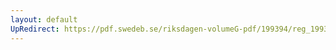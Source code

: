 ```yaml
---
layout: default
UpRedirect: https://pdf.swedeb.se/riksdagen-volumeG-pdf/199394/reg_199394/reg_199394_0045.pdf
---
```


